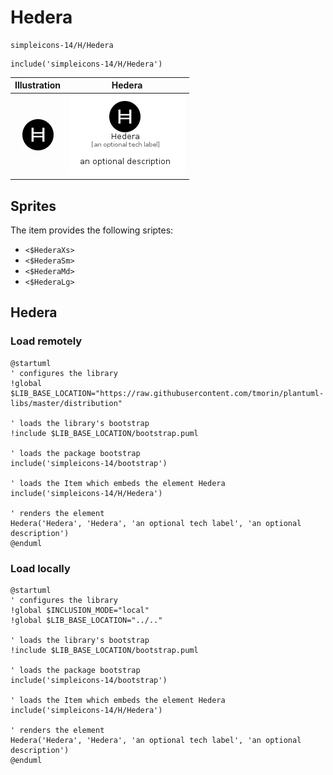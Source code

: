 # Hedera


```text
simpleicons-14/H/Hedera
```

```text
include('simpleicons-14/H/Hedera')
```



| Illustration | Hedera |
| :---: | :---: |
| ![illustration for Illustration](../../simpleicons-14/H/Hedera.png) | ![illustration for Hedera](../../simpleicons-14/H/Hedera.Local.png) |



## Sprites
The item provides the following sriptes:

- `<$HederaXs>`
- `<$HederaSm>`
- `<$HederaMd>`
- `<$HederaLg>`





## Hedera

### Load remotely
```plantuml
@startuml
' configures the library
!global $LIB_BASE_LOCATION="https://raw.githubusercontent.com/tmorin/plantuml-libs/master/distribution"

' loads the library's bootstrap
!include $LIB_BASE_LOCATION/bootstrap.puml

' loads the package bootstrap
include('simpleicons-14/bootstrap')

' loads the Item which embeds the element Hedera
include('simpleicons-14/H/Hedera')

' renders the element
Hedera('Hedera', 'Hedera', 'an optional tech label', 'an optional description')
@enduml
```

### Load locally
```plantuml
@startuml
' configures the library
!global $INCLUSION_MODE="local"
!global $LIB_BASE_LOCATION="../.."

' loads the library's bootstrap
!include $LIB_BASE_LOCATION/bootstrap.puml

' loads the package bootstrap
include('simpleicons-14/bootstrap')

' loads the Item which embeds the element Hedera
include('simpleicons-14/H/Hedera')

' renders the element
Hedera('Hedera', 'Hedera', 'an optional tech label', 'an optional description')
@enduml
```

